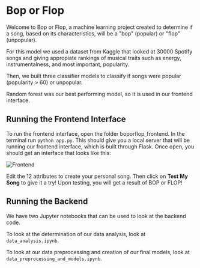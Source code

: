 # Bop or Flop
Welcome to Bop or Flop, a machine learning project created to determine if a song, based on its characteristics, will be a "bop" (popular) or "flop" (unpopular).

For this model we used a dataset from Kaggle that looked at 30000 Spotify songs and giving appropiate rankings of musical traits such as energy, instrumentalness, and most important, popularity.

Then, we built three classifier models to classify if songs were popular (popularity > 60) or unpopular.

Random forest was our best performing model, so it is used in our frontend interface.

## Running the Frontend Interface
To run the frontend interface, open the folder boporflop_frontend. In the terminal run <code>python app.py</code>. This should give you a local server that will be running our frontend interface, which is built through Flask. Once open, you should get an interface that looks like this:

![Frontend](https://i.imgur.com/ymRglZO.png)

Edit the 12 attributes to create your personal song. Then click on **Test My Song** to give it a try! Upon testing, you will get a result of BOP or FLOP!

## Running the Backend
We have two Jupyter notebooks that can be used to look at the backend code.

To look at the determination of our data analysis, look at <code>data_analysis.ipynb</code>.

To look at our data preprocessing and creation of our final models, look at <code>data_preprocessing_and_models.ipynb</code>.

